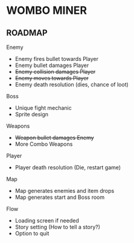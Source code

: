 # WOMBO MINER

## ROADMAP

Enemy

- Enemy fires bullet towards Player
- Enemy bullet damages Player
- ~~Enemy collision damages Player~~
- ~~Enemy moves towards Player~~
- Enemy death resolution (dies, chance of loot)

Boss
- Unique fight mechanic
- Sprite design


Weapons

- ~~Weapon bullet damages Enemy~~
- More Combo Weapons

Player 

- Player death resolution (Die, restart game)


Map

- Map generates enemies and item drops
- Map generates start and Boss room

Flow

- Loading screen if needed
- Story setting (How to tell a story?)
- Option to quit
